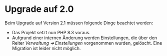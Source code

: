 # Upgrade auf 2.0

Beim Upgrade auf Version 2.1 müssen folgende Dinge beachtet werden:

* Das Projekt setzt nun PHP 8.3 voraus.
* Aufgrund einer internen Änderung werden Einstellungen, die über den Reiter *Verwaltung ➜ Einstellungen* vorgenommen wurden, gelöscht. Eine Migration ist leider nicht möglich.

